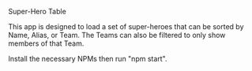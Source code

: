 Super-Hero Table

This app is designed to load a set of super-heroes that can be sorted by Name, Alias, or Team.  The Teams can also be filtered to only show members of that Team.

Install the necessary NPMs then run "npm start".